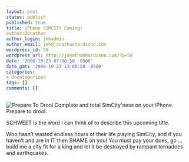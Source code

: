 ```yaml
---
layout: post
status: publish
published: true
title: iPhone SIMCITY Coming!
author:Jonathan
author_login: jmhadmin
author_email: jmh@jonathanhardison.com
wordpress_id: 58
wordpress_url: http://jonathanhardison.com/?p=58
date: '2008-10-23 07:00:50 -0500'
date_gmt: '2008-10-23 13:00:50 -0500'
categories:
- Uncategorized
tags: []
comments: []
---
```

![Prepare To Drool]({{site.base}}/imagecontent/2008/10/simcity-081009.gif)
Complete and total SimCity'ness on your iPhone. Prepare to drool.

SCHWEET is the word I can think of to describe this upcoming title.

Who hasn’t wasted endless hours of their life playing SimCity, and if you haven’t and are in IT then SHAME on you! You must pay your dues, go … build me a city fit for a king and let it be destroyed by rampant tornadoes and earthquakes.
